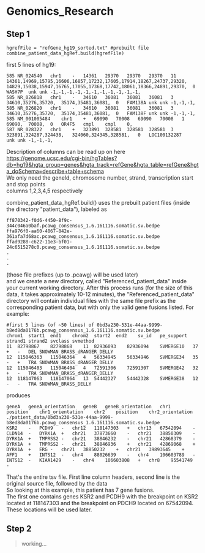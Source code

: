# Genomics_Research

## Step 1
```
hgrefFile = "refGene_hg19_sorted.txt" #prebuilt file  
combine_patient_data_hgRef.build(hgrefFile)
```
first 5 lines of hg19:
```
585	NR_024540	chr1	-	14361	29370	29370	29370	11	14361,14969,15795,16606,16857,17232,17605,17914,18267,24737,29320,	14829,15038,15947,16765,17055,17368,17742,18061,18366,24891,29370,	0	WASH7P	unk	unk	-1,-1,-1,-1,-1,-1,-1,-1,-1,-1,-1,  
585	NR_026818	chr1	-	34610	36081	36081	36081	3	34610,35276,35720,	35174,35481,36081,	0	FAM138A	unk	unk	-1,-1,-1,  
585	NR_026820	chr1	-	34610	36081	36081	36081	3	34610,35276,35720,	35174,35481,36081,	0	FAM138F	unk	unk	-1,-1,-1,  
585	NM_001005484	chr1	+	69090	70008	69090	70008	1	69090,	70008,	0	OR4F5	cmpl	cmpl	0,  
587	NR_028322	chr1	+	323891	328581	328581	328581	3	323891,324287,324438,	324060,324345,328581,	0	LOC100132287	unk	unk	-1,-1,-1,
```
Description of columns can be read up on here  
https://genome.ucsc.edu/cgi-bin/hgTables?db=hg19&hgta_group=genes&hgta_track=refGene&hgta_table=refGene&hgta_doSchema=describe+table+schema  
We only need the geneId, chromosome number, strand, transcription start and stop points  
columns 1,2,3,4,5 respectively  

combine_patient_data_hgRef.build() uses the prebuilt patient files (inside the directory "patient_data"), labeled as   
```
ff870342-f0d6-4450-8f9c-344c046a0baf.pcawg_consensus_1.6.161116.somatic.sv.bedpe
ffa976f0-aa60-4867-842e-361afa7d68ac.pcawg_consensus_1.6.161116.somatic.sv.bedpe
ffad9288-c622-11e3-bf01-24c6515278c0.pcawg_consensus_1.6.161116.somatic.sv.bedpe
.
.
.
```  
(those file prefixes (up to .pcawg) will be used later)  
and we create a new directory, called "Referenced_patient_data" inside your current working directory. 
After this process runs (for the size of this data, it takes approximately 10-12 minutes), the "Referenced_patient_data" directory will contain individual files with the same file prefix as the corresponding patient data, but with only the valid gene fusions listed. For example:  
```
#first 5 lines (of ~50 lines) of 0bd3a230-531e-44aa-9999-b8ed8da0176b.pcawg_consensus_1.6.161116.somatic.sv.bedpe
chrom1	start1	end1	chrom2	start2	end2	sv_id	pe_support	strand1	strand2	svclass	svmethod
11	82798867	82798868	11	82936093	82936094	SVMERGE10	37	+	-	DEL	SNOWMAN_BRASS_dRANGER_DELLY
12	115046363	115046364	4	56334945	56334946	SVMERGE34	35	-	+	TRA	SNOWMAN_BRASS_dRANGER_DELLY
12	115046403	115046404	4	72591306	72591307	SVMERGE42	32	+	-	TRA	SNOWMAN_BRASS_dRANGER_DELLY
12	118147063	118147064	13	54442327	54442328	SVMERGE38	12	-	-	TRA	SNOWMAN_BRASS_DELLY
```
produces 
```
geneA	geneA_orientation	geneB	geneB_orientation	chr1	position	chr1_orientation	chr2	position	chr2_orientation
./patient_data/0bd3a230-531e-44aa-9999-b8ed8da0176b.pcawg_consensus_1.6.161116.somatic.sv.bedpe									
KSR2	-	PCDH9	-	chr12	118147303	+	chr13	67542094	-
CLDN14	-	DYRK1A	+	chr21	37873660	-	chr21	38850309	-
DYRK1A	+	TMPRSS2	-	chr21	38846232	-	chr21	42868379	-
DYRK1A	+	TMPRSS2	-	chr21	38846936	+	chr21	42869068	+
DYRK1A	+	ERG	-	chr21	38850232	+	chr21	39893645	+
AFF1	+	INTS12	-	chr4	88026639	-	chr4	106603789	-
INTS12	-	KIAA1429	-	chr4	106603808	+	chr8	95541749	-
```
That's the entire tsv file. First line column headers, second line is the original source file, followed by the data  
So looking at this example, this patient has 7 gene fusions.  
The first one contains genes KSR2 and PCDH9 with the breakpoint on KSR2 located at 118147303 and the breakpoint on PDCH9 located on 67542094. These locations will be used later.  
## Step 2
> working...

